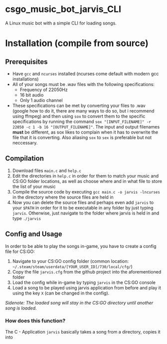 # csgo_music_bot_jarvis_CLI
A Linux music bot with a simple CLI for loading songs.
# Installation (compile from source)
## Prerequisites
* Have `gcc` and `ncurses` installed (ncurses come default with modern gcc installations)
* All of your songs must be .wav files with the following specifications:
    * Frequency of 22050Hz
    * 16 bit audio
    * Only 1 audio channel
* These specifications can be met by converting your files to .wav (google how to do it, there are many ways to do so, but i recommend using ffmpeg) and then using `sox` to convert them to the specific specifications by running the command `sox "[INPUT_FILENAME]" -r 22050 -c 1 -b 16 "[OUTPUT_FILENAME]"`. The input and output filenames **must** be different, as sox likes to complain when it has to overwrite the file that it is converting. Also aliasing `sox` to `sex` is preferable but not neccessary.
## Compilation
1. Download files `main.c` and `help.c`
2. Edit the directories in `help.c` in order for them to match your music and CS:GO folder locations, as well as choose where and in what file to store the list of your music
3. Compile the source code by executing `gcc main.c -o jarvis -lncurses` in the directory where the source files are held in
4. Now you can delete the source files and perhaps even add `jarvis` to your `$PATH` in order for it to be executable in any folder by just typing `jarvis`. Otherwise, just navigate to the folder where jarvis is held in and type `./jarvis`
## Config and Usage
In order to be able to play the songs in-game, you have to create a config file for CS:GO:
1. Navigate to your CS:GO config folder (common location: `~/.steam/steam/userdata/[YOUR_USER_ID]/730/local/cfg/`)
2. Copy the file `jarvis.cfg` from the github project into the aforementioned folder
3. Load the config while in-game by typing `jarvis` in the CS:GO console
4. Load a song to be played using jarvis application from before and play it using the key `X` (can be changed in the config). 

*Sidenote: The loaded song will stay in the CS:GO directory until another song is loaded.*

### How does this function?
The C - Application `jarvis` basically takes a song from a directory, copies it into 
